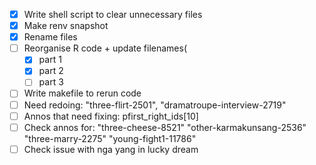 -   [x] Write shell script to clear unnecessary files
-   [x] Make renv snapshot
-   [x] Rename files
-   [ ] Reorganise R code + update filenames(
    -   [x] part 1
    -   [x] part 2
    -   [ ] part 3
-   [ ] Write makefile to rerun code
-   [ ] Need redoing: "three-flirt-2501", "dramatroupe-interview-2719"
-   [ ] Annos that need fixing: pfirst_right_ids\[10\]
-   [ ] Check annos for: "three-cheese-8521" "other-karmakunsang-2536" "three-marry-2275" "young-fight1-11786"
-   [ ] Check issue with nga yang in lucky dream